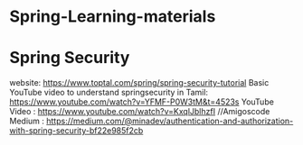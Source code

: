 # Spring-Learning-materials

# Spring Security
website: https://www.toptal.com/spring/spring-security-tutorial
Basic YouTube video to understand springsecurity in Tamil: https://www.youtube.com/watch?v=YFMF-P0W3tM&t=4523s
YouTube Video : https://www.youtube.com/watch?v=KxqlJblhzfI //Amigoscode
Medium : https://medium.com/@minadev/authentication-and-authorization-with-spring-security-bf22e985f2cb
